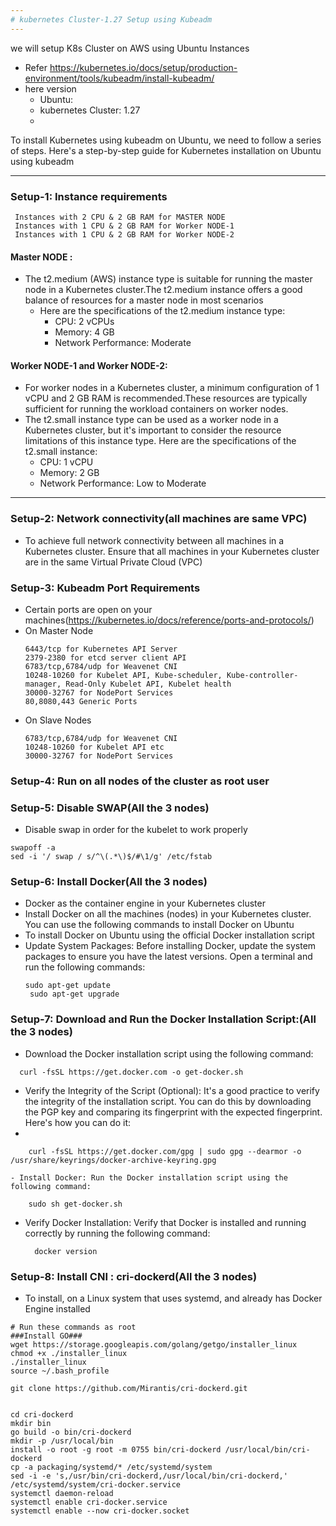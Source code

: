 ```yaml
---
# kubernetes Cluster-1.27 Setup using Kubeadm
---
```

  we will setup K8s Cluster on AWS using Ubuntu Instances
 - Refer https://kubernetes.io/docs/setup/production-environment/tools/kubeadm/install-kubeadm/
 - here version 
    - Ubuntu: 
    - kubernetes Cluster: 1.27
    - 
 
To install Kubernetes using kubeadm on Ubuntu, we need to follow a series of steps. Here's a step-by-step guide for Kubernetes installation on Ubuntu using kubeadm

---
### Setup-1: Instance requirements
 ```
  Instances with 2 CPU & 2 GB RAM for MASTER NODE
  Instances with 1 CPU & 2 GB RAM for Worker NODE-1
  Instances with 1 CPU & 2 GB RAM for Worker NODE-2
  ```
#### Master NODE :
 - The t2.medium (AWS) instance type is suitable for running the master node in a Kubernetes cluster.The t2.medium instance offers a good balance of resources for a master node in most scenarios
   - Here are the specifications of the t2.medium instance type:
      - CPU: 2 vCPUs
      - Memory: 4 GB
      - Network Performance: Moderate
#### Worker NODE-1 and Worker NODE-2:
- For worker nodes in a Kubernetes cluster, a minimum configuration of 1 vCPU and 2 GB RAM is recommended.These resources are typically sufficient for running the workload containers on worker nodes.
- The t2.small instance type can be used as a worker node in a Kubernetes cluster, but it's important to consider the resource limitations of this instance type. Here are the specifications of the t2.small instance:
     - CPU: 1 vCPU
     - Memory: 2 GB
    - Network Performance: Low to Moderate
---
### Setup-2: Network connectivity(all machines are same VPC)
- To achieve full network connectivity between all machines in a Kubernetes cluster. Ensure that all machines in your Kubernetes cluster are in the same Virtual Private Cloud (VPC)

### Setup-3: Kubeadm Port Requirements
- Certain ports are open on your machines(https://kubernetes.io/docs/reference/ports-and-protocols/)
- On Master Node
    ```
    6443/tcp for Kubernetes API Server
    2379-2380 for etcd server client API
    6783/tcp,6784/udp for Weavenet CNI
    10248-10260 for Kubelet API, Kube-scheduler, Kube-controller-manager, Read-Only Kubelet API, Kubelet health
    30000-32767 for NodePort Services
    80,8080,443 Generic Ports
    ```
 - On Slave Nodes
    ```
    6783/tcp,6784/udp for Weavenet CNI
    10248-10260 for Kubelet API etc
    30000-32767 for NodePort Services
    ```
  ### Setup-4: Run on all nodes of the cluster as root user
  ### Setup-5: Disable SWAP(All the 3 nodes)
   - Disable swap in order for the kubelet to work properly
   ```
   swapoff -a
   sed -i '/ swap / s/^\(.*\)$/#\1/g' /etc/fstab
   ```
 ### Setup-6: Install Docker(All the 3 nodes)
 -  Docker as the container engine in your Kubernetes cluster
 -  Install Docker on all the machines (nodes) in your Kubernetes cluster. You can use the following commands to install Docker on Ubuntu
 - To install Docker on Ubuntu using the official Docker installation script
 - Update System Packages: Before installing Docker, update the system packages to ensure you have the latest versions. Open a terminal and run the following commands:
    ```
    sudo apt-get update
     sudo apt-get upgrade
      ```
      
 ### Setup-7: Download and Run the Docker Installation Script:(All the 3 nodes)
 - Download the Docker installation script using the following command:
   
  ```
    curl -fsSL https://get.docker.com -o get-docker.sh
  ```
  
  -  Verify the Integrity of the Script (Optional): It's a good practice to verify the integrity of the installation script. You can do this by downloading the PGP key and comparing its fingerprint with the expected fingerprint. Here's how you can do it:
  -  
   ```
       curl -fsSL https://get.docker.com/gpg | sudo gpg --dearmor -o /usr/share/keyrings/docker-archive-keyring.gpg
   ```
    - Install Docker: Run the Docker installation script using the following command:
   ```
       sudo sh get-docker.sh
   ```
   
   - Verify Docker Installation: Verify that Docker is installed and running correctly by running the following command:
   
     ```
       docker version
       ```
### Setup-8: Install CNI : cri-dockerd(All the 3 nodes)    
- To install, on a Linux system that uses systemd, and already has Docker Engine installed 


```
# Run these commands as root
###Install GO###
wget https://storage.googleapis.com/golang/getgo/installer_linux
chmod +x ./installer_linux
./installer_linux
source ~/.bash_profile

git clone https://github.com/Mirantis/cri-dockerd.git


cd cri-dockerd
mkdir bin
go build -o bin/cri-dockerd
mkdir -p /usr/local/bin
install -o root -g root -m 0755 bin/cri-dockerd /usr/local/bin/cri-dockerd
cp -a packaging/systemd/* /etc/systemd/system
sed -i -e 's,/usr/bin/cri-dockerd,/usr/local/bin/cri-dockerd,' /etc/systemd/system/cri-docker.service
systemctl daemon-reload
systemctl enable cri-docker.service
systemctl enable --now cri-docker.socket

```


